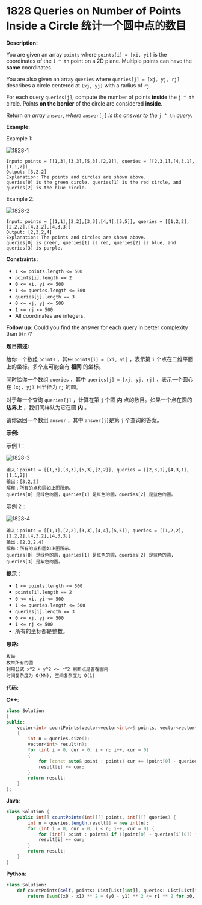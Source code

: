 # 1828 Queries on Number of Points Inside a Circle 统计一个圆中点的数目

__Description:__

You are given an array `points` where `points[i] = [xi, yi]` is the coordinates of the `i ^ th` point on a 2D plane. Multiple points can have the __same__ coordinates.

You are also given an array `queries` where `queries[j] = [xj, yj, rj]` describes a circle centered at `(xj, yj)` with a radius of `rj`.

For each query `queries[j]`, compute the number of points __inside__ the `j ^ th` circle. Points __on the border__ of the circle are considered __inside__.

Return _an array_ `answer`_, where_ `answer[j]` _is the answer to the_ `j ^ th` _query_.

__Example:__

Example 1:

![1828-1](https://assets.leetcode.com/uploads/2021/03/25/chrome_2021-03-25_22-34-16.png)

```text
Input: points = [[1,3],[3,3],[5,3],[2,2]], queries = [[2,3,1],[4,3,1],[1,1,2]]
Output: [3,2,2]
Explanation: The points and circles are shown above.
queries[0] is the green circle, queries[1] is the red circle, and queries[2] is the blue circle.
```

Example 2:

![1828-2](https://assets.leetcode.com/uploads/2021/03/25/chrome_2021-03-25_22-42-07.png)

```text
Input: points = [[1,1],[2,2],[3,3],[4,4],[5,5]], queries = [[1,2,2],[2,2,2],[4,3,2],[4,3,3]]
Output: [2,3,2,4]
Explanation: The points and circles are shown above.
queries[0] is green, queries[1] is red, queries[2] is blue, and queries[3] is purple.
```

__Constraints:__

- `1 <= points.length <= 500`
- `points[i].length == 2`
- `0 <= x​​​​​​i, y​​​​​​i <= 500`
- `1 <= queries.length <= 500`
- `queries[j].length == 3`
- `0 <= xj, yj <= 500`
- `1 <= rj <= 500`
- All coordinates are integers.

__Follow up:__ Could you find the answer for each query in better complexity than `O(n)`?

__题目描述:__

给你一个数组 `points` ，其中 `points[i] = [xi, yi]` ，表示第 `i` 个点在二维平面上的坐标。多个点可能会有 __相同__ 的坐标。

同时给你一个数组 `queries` ，其中 `queries[j] = [xj, yj, rj]` ，表示一个圆心在 `(xj, yj)` 且半径为 `rj` 的圆。

对于每一个查询 `queries[j]` ，计算在第 `j` 个圆 __内__ 点的数目。如果一个点在圆的 __边界上__ ，我们同样认为它在圆 __内__ 。

请你返回一个数组 `answer` ，其中 `answer[j]`是第 `j` 个查询的答案。

__示例:__

示例 1：

![1828-3](https://assets.leetcode.com/uploads/2021/03/25/chrome_2021-03-25_22-34-16.png)

```text
输入：points = [[1,3],[3,3],[5,3],[2,2]], queries = [[2,3,1],[4,3,1],[1,1,2]]
输出：[3,2,2]
解释：所有的点和圆如上图所示。
queries[0] 是绿色的圆，queries[1] 是红色的圆，queries[2] 是蓝色的圆。
```

示例 2：

![1828-4](https://assets.leetcode.com/uploads/2021/03/25/chrome_2021-03-25_22-42-07.png)

```text
输入：points = [[1,1],[2,2],[3,3],[4,4],[5,5]], queries = [[1,2,2],[2,2,2],[4,3,2],[4,3,3]]
输出：[2,3,2,4]
解释：所有的点和圆如上图所示。
queries[0] 是绿色的圆，queries[1] 是红色的圆，queries[2] 是蓝色的圆，queries[3] 是紫色的圆。
```

__提示：__

- `1 <= points.length <= 500`
- `points[i].length == 2`
- `0 <= x​​​​​​i, y​​​​​​i <= 500`
- `1 <= queries.length <= 500`
- `queries[j].length == 3`
- `0 <= xj, yj <= 500`
- `1 <= rj <= 500`
- 所有的坐标都是整数。

__思路:__

```text
枚举
枚举所有的圆
利用公式 x^2 + y^2 <= r^2 判断点是否在圆内
时间复杂度为 O(MN), 空间复杂度为 O(1)
```

__代码:__

__C++__:

```C++
class Solution 
{
public:
    vector<int> countPoints(vector<vector<int>>& points, vector<vector<int>>& queries) 
    {
        int n = queries.size();
        vector<int> result(n);
        for (int i = 0, cur = 0; i < n; i++, cur = 0) 
        {
            for (const auto& point : points) cur += (point[0] - queries[i][0]) * (point[0] - queries[i][0]) + (point[1] - queries[i][1]) * (point[1] - queries[i][1]) <= queries[i][2] * queries[i][2];
            result[i] += cur;
        }
        return result;
    }
};
```

__Java__:

```Java
class Solution {
    public int[] countPoints(int[][] points, int[][] queries) {
        int n = queries.length,result[] = new int[n];
        for (int i = 0, cur = 0; i < n; i++, cur = 0) {
            for (int[] point : points) if ((point[0] - queries[i][0]) * (point[0] - queries[i][0]) + (point[1] - queries[i][1]) * (point[1] - queries[i][1]) <= queries[i][2] * queries[i][2]) ++cur;
            result[i] += cur;
        }
        return result;
    }
}
```

__Python__:

```Python
class Solution:
    def countPoints(self, points: List[List[int]], queries: List[List[int]]) -> List[int]:
        return [sum((x0 - x1) ** 2 + (y0 - y1) ** 2 <= r1 ** 2 for x0, y0 in points) for x1, y1, r1 in queries]
```
